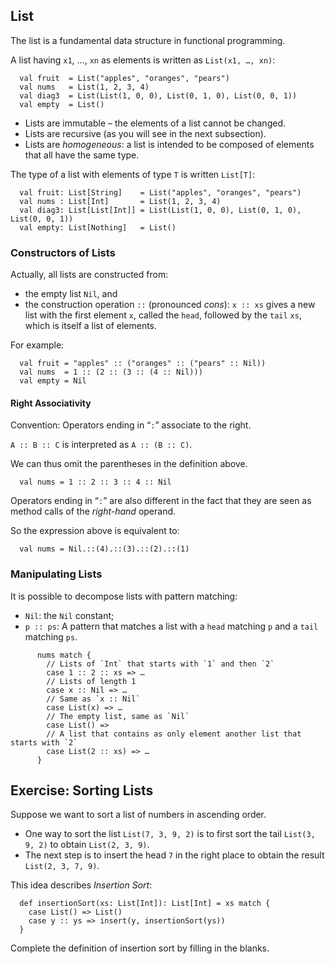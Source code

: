 
## List

The list is a fundamental data structure in functional programming.

A list having `x1`, …, `xn` as elements is written as `List(x1, …, xn)`:

      val fruit  = List("apples", "oranges", "pears")
      val nums   = List(1, 2, 3, 4)
      val diag3  = List(List(1, 0, 0), List(0, 1, 0), List(0, 0, 1))
      val empty  = List()

 - Lists are immutable – the elements of a list cannot be changed.
 - Lists are recursive (as you will see in the next subsection).
 - Lists are *homogeneous*: a list is intended to be composed of elements that all have the same type.

The type of a list with elements of type `T` is written `List[T]`:

      val fruit: List[String]    = List("apples", "oranges", "pears")
      val nums : List[Int]       = List(1, 2, 3, 4)
      val diag3: List[List[Int]] = List(List(1, 0, 0), List(0, 1, 0), List(0, 0, 1))
      val empty: List[Nothing]   = List()

### Constructors of Lists 

Actually, all lists are constructed from:

 - the empty list `Nil`, and
 - the construction operation `::` (pronounced *cons*): `x :: xs` gives a new list
   with the first element `x`, called the `head`, followed by the `tail` `xs`, which is itself a list of elements.

For example:

      val fruit = "apples" :: ("oranges" :: ("pears" :: Nil))
      val nums  = 1 :: (2 :: (3 :: (4 :: Nil)))
      val empty = Nil

#### Right Associativity 

Convention: Operators ending in “`:`” associate to the right.

`A :: B :: C` is interpreted as `A :: (B :: C)`.

We can thus omit the parentheses in the definition above.

      val nums = 1 :: 2 :: 3 :: 4 :: Nil

Operators ending in “`:`” are also different in the fact that they are seen as method calls of
the *right-hand* operand.

So the expression above is equivalent to:

      val nums = Nil.::(4).::(3).::(2).::(1)

### Manipulating Lists 
 
It is possible to decompose lists with pattern matching:

 - `Nil`: the `Nil` constant;
 - `p :: ps`: A pattern that matches a list with a `head` matching `p` and a
   `tail` matching `ps`.
```
      nums match {
        // Lists of `Int` that starts with `1` and then `2`
        case 1 :: 2 :: xs => …
        // Lists of length 1
        case x :: Nil => …
        // Same as `x :: Nil`
        case List(x) => …
        // The empty list, same as `Nil`
        case List() =>
        // A list that contains as only element another list that starts with `2`
        case List(2 :: xs) => …
      }
```
## Exercise: Sorting Lists

Suppose we want to sort a list of numbers in ascending order.

 -  One way to sort the list `List(7, 3, 9, 2)` is to first sort the
    tail `List(3, 9, 2)` to obtain `List(2, 3, 9)`.
 -  The next step is to insert the head `7` in the right place
    to obtain the result `List(2, 3, 7, 9)`.

This idea describes *Insertion Sort*:

      def insertionSort(xs: List[Int]): List[Int] = xs match {
        case List() => List()
        case y :: ys => insert(y, insertionSort(ys))
      }

Complete the definition of insertion sort by filling in the blanks.
